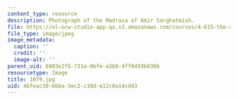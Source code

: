 ```yaml
---
content_type: resource
description: Photograph of the Madrasa of Amir Sarghatmish.
file: https://ol-ocw-studio-app-qa.s3.amazonaws.com/courses/4-615-the-architecture-of-cairo-spring-2002/4bfeac306bba3ec2c10de12c0a14cd43_1079.jpg
file_type: image/jpeg
image_metadata:
  caption: ''
  credit: ''
  image-alt: ''
parent_uid: 6903e2f5-731a-0bfe-a3b8-4ff0493b836b
resourcetype: Image
title: 1079.jpg
uid: 4bfeac30-6bba-3ec2-c10d-e12c0a14cd43
---
```

